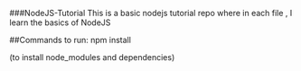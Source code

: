 ###NodeJS-Tutorial
This is a basic nodejs tutorial repo where in each file , I learn the basics of NodeJS


##Commands to run:
npm install

(to install node_modules and dependencies)
